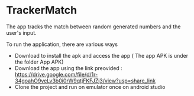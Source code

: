 # TrackerMatch

The app tracks the match between random generated numbers and the user's input.

To run the application, there are various ways

  - Download to install the apk and access the app ( The app APK is under the folder App APK)
  - Download the app using the link preovided : https://drive.google.com/file/d/1r-34goahO9veLv3b0i0rW9qtjFKFJZj3/view?usp=share_link
  - Clone the project and run on emulator once on android studio

